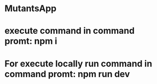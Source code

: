 # MutantsApp
# execute command in command promt: npm i 
# For execute locally run command in command promt: npm run dev
